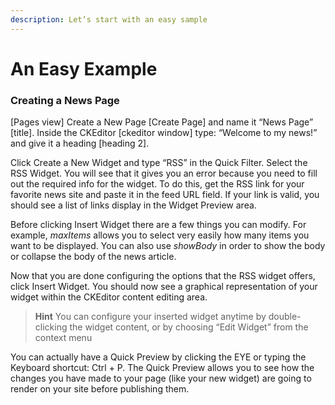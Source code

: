 ```yaml
---
description: Let’s start with an easy sample
---
```


# An Easy Example

### Creating a News Page

\[Pages view\] Create a New Page \[Create Page\] and name it “News Page” \[title\]. Inside the CKEditor \[ckeditor window\] type: “Welcome to my news!” and give it a heading \[heading 2\].

Click Create a New Widget and type “RSS” in the Quick Filter. Select the RSS Widget. You will see that it gives you an error because you need to fill out the required info for the widget. To do this, get the RSS link for your favorite news site and paste it in the feed URL field. If your link is valid, you should see a list of links display in the Widget Preview area.

Before clicking Insert Widget there are a few things you can modify. For example, _maxItems_ allows you to select very easily how many items you want to be displayed. You can also use _showBody_ in order to show the body or collapse the body of the news article.

Now that you are done configuring the options that the RSS widget offers, click Insert Widget. You should now see a graphical representation of your widget within the CKEditor content editing area.

> **Hint** You can configure your inserted widget anytime by double-clicking the widget content, or by choosing “Edit Widget” from the context menu

You can actually have a Quick Preview by clicking the EYE or typing the Keyboard shortcut: Ctrl + P. The Quick Preview allows you to see how the changes you have made to your page \(like your new widget\) are going to render on your site before publishing them.

